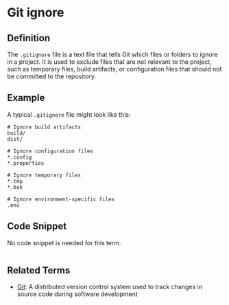 # Git ignore

## Definition

The `.gitignore` file is a text file that tells Git which files or folders to ignore in a project. It is used to exclude files that are not relevant to the project, such as temporary files, build artifacts, or configuration files that should not be committed to the repository.

## Example

A typical `.gitignore` file might look like this:

```
# Ignore build artifacts
build/
dist/

# Ignore configuration files
*.config
*.properties

# Ignore temporary files
*.tmp
*.bak

# Ignore environment-specific files
.env
```

## Code Snippet

No code snippet is needed for this term.
```
```


## Related Terms

- [Git](../git/README.md): A distributed version control system used to track changes in source code during software development
